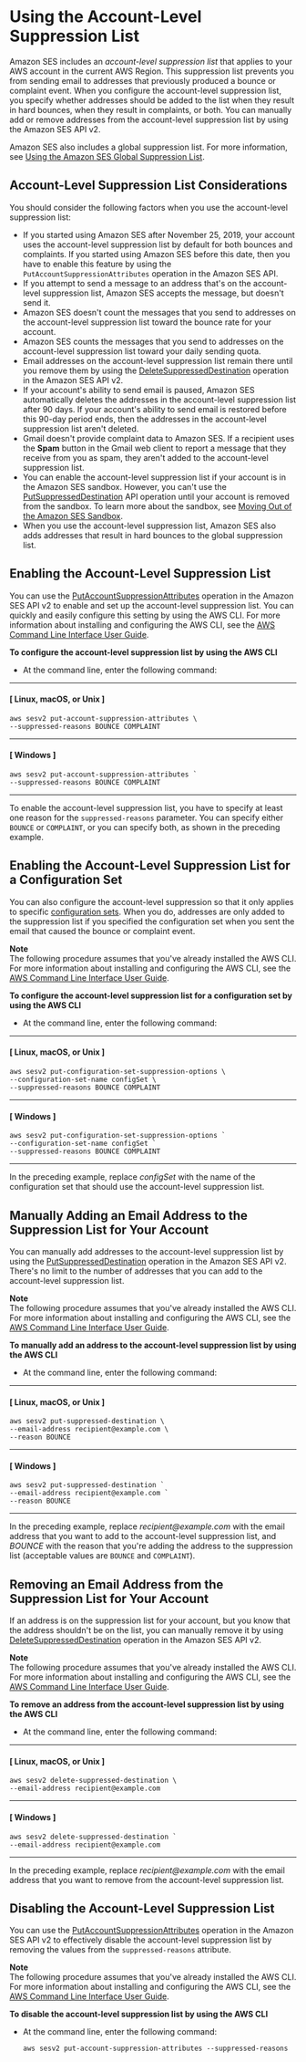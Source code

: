 # Using the Account\-Level Suppression List<a name="sending-email-suppression-list"></a>

Amazon SES includes an *account\-level suppression list* that applies to your AWS account in the current AWS Region\. This suppression list prevents you from sending email to addresses that previously produced a bounce or complaint event\. When you configure the account\-level suppression list, you specify whether addresses should be added to the list when they result in hard bounces, when they result in complaints, or both\. You can manually add or remove addresses from the account\-level suppression list by using the Amazon SES API v2\.

Amazon SES also includes a global suppression list\. For more information, see [Using the Amazon SES Global Suppression List](sending-email-global-suppression-list.md)\.

## Account\-Level Suppression List Considerations<a name="sending-email-suppression-list-considerations"></a>

You should consider the following factors when you use the account\-level suppression list:
+ If you started using Amazon SES after November 25, 2019, your account uses the account\-level suppression list by default for both bounces and complaints\. If you started using Amazon SES before this date, then you have to enable this feature by using the `PutAccountSuppressionAttributes` operation in the Amazon SES API\.
+ If you attempt to send a message to an address that's on the account\-level suppression list, Amazon SES accepts the message, but doesn't send it\.
+ Amazon SES doesn't count the messages that you send to addresses on the account\-level suppression list toward the bounce rate for your account\.
+ Amazon SES counts the messages that you send to addresses on the account\-level suppression list toward your daily sending quota\.
+ Email addresses on the account\-level suppression list remain there until you remove them by using the [DeleteSuppressedDestination](https://docs.aws.amazon.com/ses/latest/APIReference-V2/API_DeleteSuppressedDestination.html) operation in the Amazon SES API v2\.
+ If your account's ability to send email is paused, Amazon SES automatically deletes the addresses in the account\-level suppression list after 90 days\. If your account's ability to send email is restored before this 90\-day period ends, then the addresses in the account\-level suppression list aren't deleted\.
+ Gmail doesn't provide complaint data to Amazon SES\. If a recipient uses the **Spam** button in the Gmail web client to report a message that they receive from you as spam, they aren't added to the account\-level suppression list\.
+ You can enable the account\-level suppression list if your account is in the Amazon SES sandbox\. However, you can't use the [PutSuppressedDestination](https://docs.aws.amazon.com/ses/latest/APIReference-V2/API_PutSuppressedDestination) API operation until your account is removed from the sandbox\. To learn more about the sandbox, see [Moving Out of the Amazon SES Sandbox](request-production-access.md)\.
+ When you use the account\-level suppression list, Amazon SES also adds addresses that result in hard bounces to the global suppression list\.

## Enabling the Account\-Level Suppression List<a name="sending-email-suppression-list-enabling"></a>

You can use the [PutAccountSuppressionAttributes](https://docs.aws.amazon.com/ses/latest/APIReference-V2/API_PutAccountSuppressionAttributes.html) operation in the Amazon SES API v2 to enable and set up the account\-level suppression list\. You can quickly and easily configure this setting by using the AWS CLI\. For more information about installing and configuring the AWS CLI, see the [AWS Command Line Interface User Guide](https://docs.aws.amazon.com/cli/latest/userguide/)\.

**To configure the account\-level suppression list by using the AWS CLI**
+ At the command line, enter the following command:

------
#### [ Linux, macOS, or Unix ]

  ```
  aws sesv2 put-account-suppression-attributes \
  --suppressed-reasons BOUNCE COMPLAINT
  ```

------
#### [ Windows ]

  ```
  aws sesv2 put-account-suppression-attributes `
  --suppressed-reasons BOUNCE COMPLAINT
  ```

------

  To enable the account\-level suppression list, you have to specify at least one reason for the `suppressed-reasons` parameter\. You can specify either `BOUNCE` or `COMPLAINT`, or you can specify both, as shown in the preceding example\.

## Enabling the Account\-Level Suppression List for a Configuration Set<a name="sending-email-suppression-list-enabling-configuration-set"></a>

You can also configure the account\-level suppression so that it only applies to specific [configuration sets](using-configuration-sets.md)\. When you do, addresses are only added to the suppression list if you specified the configuration set when you sent the email that caused the bounce or complaint event\.

**Note**  
The following procedure assumes that you've already installed the AWS CLI\. For more information about installing and configuring the AWS CLI, see the [AWS Command Line Interface User Guide](https://docs.aws.amazon.com/cli/latest/userguide/)\.

**To configure the account\-level suppression list for a configuration set by using the AWS CLI**
+ At the command line, enter the following command:

------
#### [ Linux, macOS, or Unix ]

  ```
  aws sesv2 put-configuration-set-suppression-options \
  --configuration-set-name configSet \
  --suppressed-reasons BOUNCE COMPLAINT
  ```

------
#### [ Windows ]

  ```
  aws sesv2 put-configuration-set-suppression-options `
  --configuration-set-name configSet `
  --suppressed-reasons BOUNCE COMPLAINT
  ```

------

  In the preceding example, replace *configSet* with the name of the configuration set that should use the account\-level suppression list\.

## Manually Adding an Email Address to the Suppression List for Your Account<a name="sending-email-suppression-list-manual-add"></a>

You can manually add addresses to the account\-level suppression list by using the [PutSuppressedDestination](https://docs.aws.amazon.com/ses/latest/APIReference-V2/API_PutSuppressedDestination.html) operation in the Amazon SES API v2\. There's no limit to the number of addresses that you can add to the account\-level suppression list\.

**Note**  
The following procedure assumes that you've already installed the AWS CLI\. For more information about installing and configuring the AWS CLI, see the [AWS Command Line Interface User Guide](https://docs.aws.amazon.com/cli/latest/userguide/)\.

**To manually add an address to the account\-level suppression list by using the AWS CLI**
+ At the command line, enter the following command:

------
#### [ Linux, macOS, or Unix ]

  ```
  aws sesv2 put-suppressed-destination \
  --email-address recipient@example.com \
  --reason BOUNCE
  ```

------
#### [ Windows ]

  ```
  aws sesv2 put-suppressed-destination `
  --email-address recipient@example.com `
  --reason BOUNCE
  ```

------

  In the preceding example, replace *recipient@example\.com* with the email address that you want to add to the account\-level suppression list, and *BOUNCE* with the reason that you're adding the address to the suppression list \(acceptable values are `BOUNCE` and `COMPLAINT`\)\.

## Removing an Email Address from the Suppression List for Your Account<a name="sending-email-suppression-list-manual-delete"></a>

If an address is on the suppression list for your account, but you know that the address shouldn't be on the list, you can manually remove it by using [DeleteSuppressedDestination](https://docs.aws.amazon.com/ses/latest/APIReference-V2/API_DeleteSuppressedDestination.html) operation in the Amazon SES API v2\.

**Note**  
The following procedure assumes that you've already installed the AWS CLI\. For more information about installing and configuring the AWS CLI, see the [AWS Command Line Interface User Guide](https://docs.aws.amazon.com/cli/latest/userguide/)\.

**To remove an address from the account\-level suppression list by using the AWS CLI**
+ At the command line, enter the following command:

------
#### [ Linux, macOS, or Unix ]

  ```
  aws sesv2 delete-suppressed-destination \
  --email-address recipient@example.com
  ```

------
#### [ Windows ]

  ```
  aws sesv2 delete-suppressed-destination `
  --email-address recipient@example.com
  ```

------

  In the preceding example, replace *recipient@example\.com* with the email address that you want to remove from the account\-level suppression list\.

## Disabling the Account\-Level Suppression List<a name="sending-email-suppression-list-enabling"></a>

You can use the [PutAccountSuppressionAttributes](https://docs.aws.amazon.com/ses/latest/APIReference-V2/API_PutAccountSuppressionAttributes.html) operation in the Amazon SES API v2 to effectively disable the account\-level suppression list by removing the values from the `suppressed-reasons` attribute\.

**Note**  
The following procedure assumes that you've already installed the AWS CLI\. For more information about installing and configuring the AWS CLI, see the [AWS Command Line Interface User Guide](https://docs.aws.amazon.com/cli/latest/userguide/)\.

**To disable the account\-level suppression list by using the AWS CLI**
+ At the command line, enter the following command:

  ```
  aws sesv2 put-account-suppression-attributes --suppressed-reasons
  ```